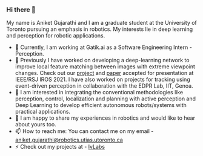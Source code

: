 ### Hi there 👋

<!--
**Aniket-Gujarathi/Aniket-Gujarathi** is a ✨ _special_ ✨ repository because its `README.md` (this file) appears on your GitHub profile.

Here are some ideas to get you started:

- 🔭 I’m currently working on ...
- 🌱 I’m currently learning ...
- 👯 I’m looking to collaborate on ...
- 🤔 I’m looking for help with ...
- 💬 Ask me about ...
- 📫 How to reach me: ...
- 😄 Pronouns: ...
- ⚡ Fun fact: ...
-->
My name is Aniket Gujarathi and I am a graduate student at the University of Toronto pursuing an emphasis in robotics. My interests lie in deep learning and perception for robotic applications.
- 👯 Currently, I am working at Gatik.ai as a Software Engineering Intern - Perception.
- 🔭 Previously I have worked on developing a deep-learning network to improve local feature matching between images with extreme viewpoint changes. Check out our [project](https://uditsinghparihar.github.io/RoRD/) and [paper](https://arxiv.org/abs/2103.08573) accepted for presentation at IEEE/RSJ IROS 2021. I have also worked on projects for tracking using event-driven perception in collaboration with the EDPR Lab, IIT, Genoa.
- 🌱 I am interested in integrating the conventional methodologies like perception, control, localization and planning with active perception and Deep Learning to develop efficient autonomous robots/systems with practical applications.
- 💬 I am happy to share my experiences in robotics and would like to hear about yours too.
- 📫 How to reach me: You can contact me on my email - aniket.gujarathi@robotics.utias.utoronto.ca
- ⚡ Check out my projects at - [IvLabs](https://www.ivlabs.in/)
